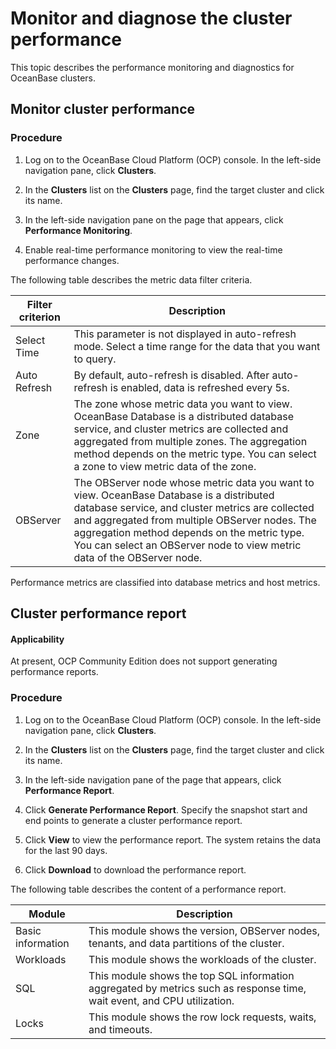 # Monitor and diagnose the cluster performance

This topic describes the performance monitoring and diagnostics for OceanBase clusters.

## Monitor cluster performance

### Procedure

1. Log on to the OceanBase Cloud Platform (OCP) console. In the left-side navigation pane, click **Clusters**.

2. In the **Clusters** list on the **Clusters** page, find the target cluster and click its name.

3. In the left-side navigation pane on the page that appears, click **Performance Monitoring**.

4. Enable real-time performance monitoring to view the real-time performance changes.

<!-- ![Monitor cluster performance](https://obbusiness-private.oss-cn-shanghai.aliyuncs.com/doc/img/ocp/401/%E6%95%B0%E6%8D%AE%E5%BA%93%E6%80%A7%E8%83%BD1.png) -->

The following table describes the metric data filter criteria.

| Filter criterion | Description |
|----------|-----------------------------------------------------------------------------------------|
| Select Time | This parameter is not displayed in auto-refresh mode.  Select a time range for the data that you want to query.  |
| Auto Refresh | By default, auto-refresh is disabled. After auto-refresh is enabled, data is refreshed every 5s.  |
| Zone | The zone whose metric data you want to view. OceanBase Database is a distributed database service, and cluster metrics are collected and aggregated from multiple zones. The aggregation method depends on the metric type. You can select a zone to view metric data of the zone.  |
| OBServer | The OBServer node whose metric data you want to view. OceanBase Database is a distributed database service, and cluster metrics are collected and aggregated from multiple OBServer nodes. The aggregation method depends on the metric type. You can select an OBServer node to view metric data of the OBServer node.  |

Performance metrics are classified into database metrics and host metrics. 
<!-- For more information, see [Monitoring metrics](https://www.oceanbase.com/docs/enterprise-oceanbase-ocp-cn-10000000001538863). -->

## Cluster performance report

  <main id="notice" >
    <h4>Applicability</h4>
    <p>At present, OCP Community Edition does not support generating performance reports. </p>
  </main>

### Procedure

1. Log on to the OceanBase Cloud Platform (OCP) console. In the left-side navigation pane, click **Clusters**.

2. In the **Clusters** list on the **Clusters** page, find the target cluster and click its name.

3. In the left-side navigation pane of the page that appears, click **Performance Report**.

4. Click **Generate Performance Report**. Specify the snapshot start and end points to generate a cluster performance report.

5. Click **View** to view the performance report. The system retains the data for the last 90 days.

6. Click **Download** to download the performance report.

<!-- ![Cluster performance report](https://help-static-aliyun-doc.aliyuncs.com/assets/img/zh-CN/1329721461/p347156.png) -->

The following table describes the content of a performance report.

| Module | Description |
|------|-------------------------------------|
| Basic information | This module shows the version, OBServer nodes, tenants, and data partitions of the cluster.  |
| Workloads | This module shows the workloads of the cluster.  |
| SQL | This module shows the top SQL information aggregated by metrics such as response time, wait event, and CPU utilization.  |
| Locks | This module shows the row lock requests, waits, and timeouts.  |


<!-- For more information about the performance report of an OceanBase cluster, see [Performance report](https://www.oceanbase.com/docs/enterprise-oceanbase-ocp-cn-10000000001542084). -->